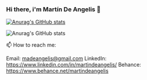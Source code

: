 ### Hi there, i'm Martín De Angelis 👋

[![Anurag's GitHub stats](https://github-readme-stats.vercel.app/api?username=madeangelis&count_private=true)](https://github.com/madeangelis/github-readme-stats)

![Anurag's GitHub stats](https://github-readme-stats.vercel.app/api?username=madeangelis&count_private=true)



📫 How to reach me:

Email: madeangelis@gmail.com
LinkedIn: https://www.linkedin.com/in/martindeangelis/
Behance: https://www.behance.net/martindeangelis
<!--
**madeangelis/madeangelis** is a ✨ _special_ ✨ repository because its `README.md` (this file) appears on your GitHub profile.

Here are some ideas to get you started:

- 🔭 I’m currently working on ...
- 🌱 I’m currently learning ...
- 👯 I’m looking to collaborate on ...
- 🤔 I’m looking for help with ...
- 💬 Ask me about ...
- 📫 How to reach me: ...
- 😄 Pronouns: ...
- ⚡ Fun fact: ...
-->
